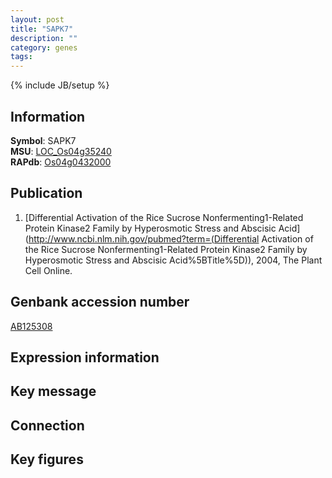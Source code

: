 ```yaml
---
layout: post
title: "SAPK7"
description: ""
category: genes
tags: 
---
```

{% include JB/setup %}

## Information
__Symbol__: SAPK7  
__MSU__: [LOC_Os04g35240](http://rice.plantbiology.msu.edu/cgi-bin/ORF_infopage.cgi?orf=LOC_Os04g35240)  
__RAPdb__: [Os04g0432000](http://rapdb.dna.affrc.go.jp/viewer/gbrowse_details/irgsp1?name=Os04g0432000)  

## Publication
1. [Differential Activation of the Rice Sucrose Nonfermenting1-Related Protein Kinase2 Family by Hyperosmotic Stress and Abscisic Acid](http://www.ncbi.nlm.nih.gov/pubmed?term=(Differential Activation of the Rice Sucrose Nonfermenting1-Related Protein Kinase2 Family by Hyperosmotic Stress and Abscisic Acid%5BTitle%5D)), 2004, The Plant Cell Online.

## Genbank accession number
[AB125308](http://www.ncbi.nlm.nih.gov/nuccore/AB125308)

## Expression information

## Key message

## Connection

## Key figures


